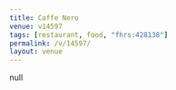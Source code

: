 ```yaml
---
title: Caffe Nero
venue: v14597
tags: [restaurant, food, "fhrs:428138"]
permalink: /v/14597/
layout: venue
---
```

null